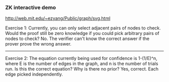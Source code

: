 ### ZK interactive demo
http://web.mit.edu/~ezyang/Public/graph/svg.html

Exercise 1: Currently, you can only select adjacent pairs of nodes to check. Would the proof still be zero knowledge if you could pick arbitrary pairs of nodes to check?
No. The verifier can't know the correct answer if the prover prove the wrong answer.

---

Exercise 2: The equation currently being used for confidence is 1-(1/E)^n, where E is the number of edges in the graph, and n is the number of trials run. Is this the correct equation? Why is there no prior?
Yes, correct. Each edge picked independently.